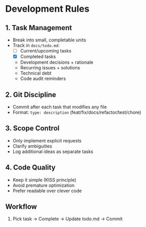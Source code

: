 # Development Rules

## 1. Task Management
- Break into small, completable units
- Track in `docs/todo.md`:
  - [ ] Current/upcoming tasks
  - [x] Completed tasks
  - Development decisions + rationale
  - Recurring issues + solutions
  - Technical debt
  - Code audit reminders

## 2. Git Discipline
- Commit after each task that modifies any file
- Format: `type: description` (feat/fix/docs/refactor/test/chore)

## 3. Scope Control
- Only implement explicit requests
- Clarify ambiguities
- Log additional ideas as separate tasks

## 4. Code Quality
- Keep it simple (KISS principle)
- Avoid premature optimization
- Prefer readable over clever code

## Workflow
1. Pick task → Complete → Update todo.md → Commit

